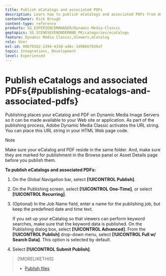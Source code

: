 ```yaml
---
title: Publish eCatalogs and associated PDFs
description: Learn how to publish eCatalogs and associated PDFs from Adobe Dynamic Media Classic.
contentOwner: Rick Brough
content-type: reference
products: SG_EXPERIENCEMANAGER/Dynamic-Media-Classic
geptopics: SG_SCENESEVENONDEMAND_PK/categories/ecatalogs
feature: Dynamic Media Classic,Viewers,eCatalog
role: User
exl-id: 00b70162-2394-433d-a46c-1d90667030af
topic: Integrations, Development
level: Experienced
---
```

# Publish eCatalogs and associated PDFs{#publishing-ecatalogs-and-associated-pdfs}

Publishing places your eCatalog and PDF on Dynamic Media Image Servers so it can be made available to your Web site or application. As part of the publishing process, Adobe Dynamic Media Classic activates the URL string. You can place this URL string in your HTML Web page code.

>[!NOTE]
>
>Make sure your eCatalog and PDF reside in the same folder. And, make sure they are marked for publishment in the Browse panel or Asset Details page before you publish them.

**To publish eCatalogs and associated PDFs:**

1. On the Global Navigation bar, select **[!UICONTROL Publish]**.
1. On the Publishing screen, select **[!UICONTROL One-Time]**, or select **[!UICONTROL Recurring]**.
1. (Optional) In the Job Name field, enter a name for the publishing job, but keep the predefined date and time text.

   If you set up your eCatalog so that viewers can perform keyword searches, make sure that the keyword data is published. On the Publishing dialog box, select **[!UICONTROL Advanced]**. From the **[!UICONTROL Publish]** drop-down menu, select **[!UICONTROL Full w/ Search Data]**. This option is selected by default.

1. Select **[!UICONTROL Submit Publish]**.

>[!MORELIKETHIS]
>
>* [Publish files](publishing-files.md)
